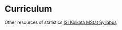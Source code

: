 # Curriculum

Other resources of statistics [ISI Kolkata MStat Syllabus](https://www.isical.ac.in/~deanweb/M.Stat(2015).pdf) 
